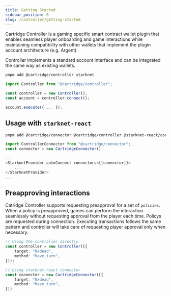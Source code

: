 ```yaml
---
title: Getting Started
sidebar_position: 0
slug: /controller/getting-started
---
```


Cartridge Controller is a gaming specific smart contract wallet plugin that enables seamless player onboarding and game interactions while maintaining compatibility with other wallets that implement the plugin account architecture (e.g. Argent).

Controller implements a standard account interface and can be integrated the same way as existing wallets.

```sh
pnpm add @cartridge/controller starknet
```

```ts
import Controller from "@cartridge/controller";

const controller = new Controller();
const account = controller.connect();

account.execute({ ... });
```

## Usage with `starknet-react`

```sh
pnpm add @cartridge/connector @cartridge/controller @starknet-react/core starknet
```

```ts
import ControllerConnector from "@cartridge/connector";
const connector = new CartridgeConnector()

...
<StarknetProvider autoConnect connectors={[connector]}>
    ...
</StarknetProvider>
...
```

## Preapproving interactions

Catridge Controller supports requesting preapproval for a set of `policies`. When a policy is preapproved, games can perform the interaction seamlessly without requesting approval from the player each time. Policys are requested during connection. Executing transactions follows the same pattern and controller will take care of requesting player approval only when necessary.

```ts
// Using the controller directly.
const controller = new Controller([{
    target: "0xdead",
    method: "have_turn",
}]);

// Using starknet-react connector
const connector = new CartridgeConnector([{
    target: "0xdead",
    method: "have_turn",
}])
```
